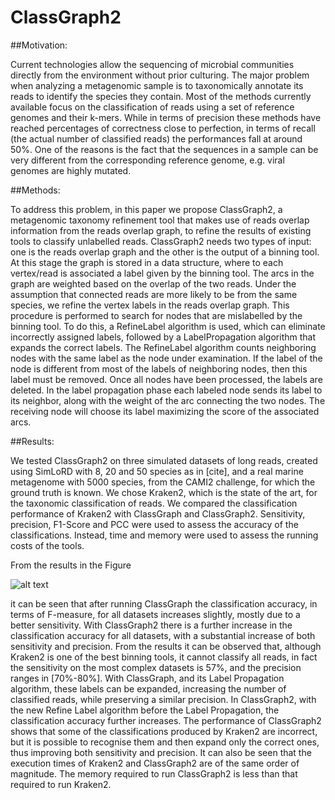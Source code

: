 # ClassGraph2

##Motivation:

Current technologies allow the sequencing of microbial communities directly from the environment without prior culturing. The major problem
when analyzing a metagenomic sample is to taxonomically annotate its reads
to identify the species they contain. Most of the methods currently available
focus on the classification of reads using a set of reference genomes and their
k-mers. While in terms of precision these methods have reached percentages of
correctness close to perfection, in terms of recall (the actual number of classified
reads) the performances fall at around 50%. One of the reasons is the fact that
the sequences in a sample can be very different from the corresponding reference
genome, e.g. viral genomes are highly mutated.


##Methods:

To address this problem, in this paper we propose ClassGraph2,
a metagenomic taxonomy refinement tool that makes use of reads overlap information from the reads overlap graph, to refine the results of existing tools to classify unlabelled reads. ClassGraph2 needs two types of input: one is the
reads overlap graph and the other is the output of a binning tool. At this stage
the graph is stored in a data structure, where to each vertex/read is associated
a label given by the binning tool. The arcs in the graph are weighted based
on the overlap of the two reads. Under the assumption that connected reads
are more likely to be from the same species, we refine the vertex labels in the
reads overlap graph. This procedure is performed to search for nodes that are
mislabelled by the binning tool. To do this, a RefineLabel algorithm is used,
which can eliminate incorrectly assigned labels, followed by a LabelPropagation
algorithm that expands the correct labels. The RefineLabel algorithm counts
neighboring nodes with the same label as the node under examination. If the
label of the node is different from most of the labels of neighboring nodes, then
this label must be removed. Once all nodes have been processed, the labels are
deleted. In the label propagation phase each labeled node sends its label to
its neighbor, along with the weight of the arc connecting the two nodes. The
receiving node will choose its label maximizing the score of the associated arcs.


##Results:

We tested ClassGraph2 on three simulated datasets of long reads,
created using SimLoRD with 8, 20 and 50 species as in [cite], and a real marine metagenome with 5000 species, from the CAMI2 challenge, for which the
ground truth is known. We chose Kraken2, which is the state of the art, for the
taxonomic classification of reads. We compared the classification performance
of Kraken2 with ClassGraph and ClassGraph2. Sensitivity, precision, F1-Score
and PCC were used to assess the accuracy of the classifications. Instead, time
and memory were used to assess the running costs of the tools.

From the results in the Figure



![alt text](https://github.com/MattiaLuciani/ClassGraph2/ClassGraph2.png?raw=true)



it can be seen that after running ClassGraph the classification accuracy, in terms of F-measure, for all datasets increases slightly, mostly due to a better sensitivity. With ClassGraph2 there is a further increase in the classification accuracy for all datasets, with a substantial
increase of both sensitivity and precision. From the results it can be observed
that, although Kraken2 is one of the best binning tools, it cannot classify all
reads, in fact the sensitivity on the most complex datasets is 57%, and the
precision ranges in [70%-80%]. With ClassGraph, and its Label Propagation algorithm, these labels can be expanded, increasing the number of classified reads,
while preserving a similar precision. In ClassGraph2, with the new Refine Label
algorithm before the Label Propagation, the classification accuracy further increases. The performance of ClassGraph2 shows that some of the classifications
produced by Kraken2 are incorrect, but it is possible to recognise them and then
expand only the correct ones, thus improving both sensitivity and precision. It
can also be seen that the execution times of Kraken2 and ClassGraph2 are of
the same order of magnitude. The memory required to run ClassGraph2 is less
than that required to run Kraken2.
